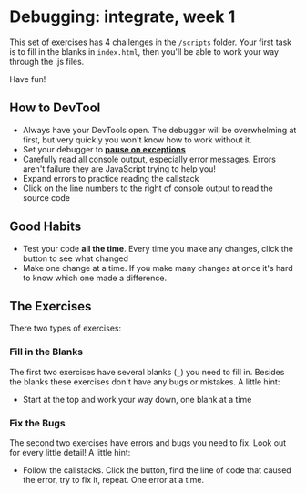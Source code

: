 # Debugging: integrate, week 1

This set of exercises has 4 challenges in the `/scripts` folder.  Your first task is to fill in the blanks in `index.html`, then you'll be able to work your way through the .js files.

Have fun!

## How to DevTool

- Always have your DevTools open.  The debugger will be overwhelming at first, but very quickly you won't know how to work without it.
- Set your debugger to [__pause on exceptions__](https://developers.google.com/web/updates/2015/05/automatically-pause-on-any-exception)
- Carefully read all console output, especially error messages. Errors aren't failure they are JavaScript trying to help you!
- Expand errors to practice reading the callstack
- Click on the line numbers to the right of console output to read the source code

## Good Habits

- Test your code __all the time__.  Every time you make any changes, click the button to see what changed
- Make one change at a time. If you make many changes at once it's hard to know which one made a difference.

## The Exercises

There two types of exercises:

### Fill in the Blanks

The first two exercises have several blanks (`_`) you need to fill in.  Besides the blanks these exercises don't have any bugs or mistakes. A little hint:

- Start at the top and work your way down, one blank at a time

### Fix the Bugs

The second two exercises have errors and bugs you need to fix. Look out for every little detail! A little hint:

- Follow the callstacks.  Click the button, find the line of code that caused the error, try to fix it, repeat.  One error at a time.
